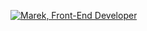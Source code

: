 [![Marek, Front-End Developer](https://assets.selleo.com/banners/mtroszczynski.svg)](https://selleo.com/)
